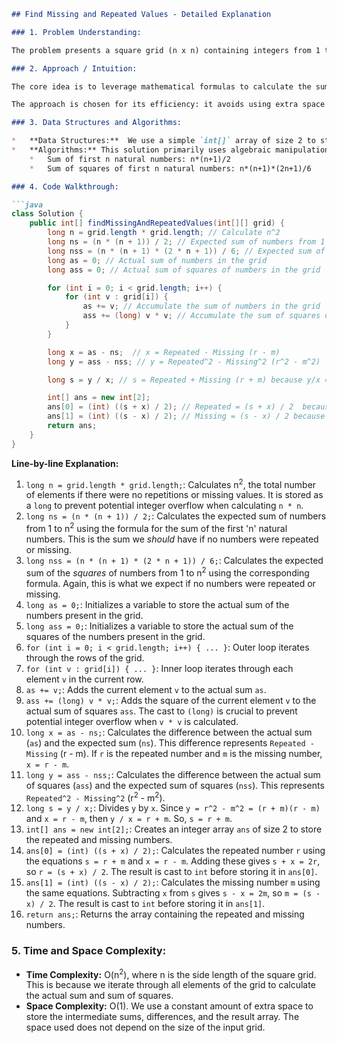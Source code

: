 ```markdown
## Find Missing and Repeated Values - Detailed Explanation

### 1. Problem Understanding:

The problem presents a square grid (n x n) containing integers from 1 to n<sup>2</sup>, with exactly one number repeated and one number missing. The task is to identify these two numbers: the repeated number and the missing number.  We need to return an array of length 2: `[repeated, missing]`.

### 2. Approach / Intuition:

The core idea is to leverage mathematical formulas to calculate the sum and sum of squares of numbers from 1 to n<sup>2</sup>.  We then iterate through the grid, calculating the actual sum and sum of squares of the numbers present.  The differences between the expected and actual sums/sums of squares allow us to formulate two equations with two unknowns (the repeated number 'r' and the missing number 'm').  Solving these equations reveals the repeated and missing values.

The approach is chosen for its efficiency: it avoids using extra space like a hash table or boolean array to track the presence of numbers. Instead, it utilizes mathematical properties to directly compute the desired values. This makes it a very space-efficient solution.

### 3. Data Structures and Algorithms:

*   **Data Structures:**  We use a simple `int[]` array of size 2 to store the result.
*   **Algorithms:** This solution primarily uses algebraic manipulation and iterative summation.  It leverages known mathematical formulas for the sum and sum of squares of the first 'n' natural numbers.  Specifically, these formulas are:
    *   Sum of first n natural numbers: n*(n+1)/2
    *   Sum of squares of first n natural numbers: n*(n+1)*(2n+1)/6

### 4. Code Walkthrough:

```java
class Solution {
    public int[] findMissingAndRepeatedValues(int[][] grid) {
        long n = grid.length * grid.length; // Calculate n^2
        long ns = (n * (n + 1)) / 2; // Expected sum of numbers from 1 to n^2
        long nss = (n * (n + 1) * (2 * n + 1)) / 6; // Expected sum of squares of numbers from 1 to n^2
        long as = 0; // Actual sum of numbers in the grid
        long ass = 0; // Actual sum of squares of numbers in the grid

        for (int i = 0; i < grid.length; i++) {
            for (int v : grid[i]) {
                as += v; // Accumulate the sum of numbers in the grid
                ass += (long) v * v; // Accumulate the sum of squares of numbers in the grid. Casting to long to avoid overflow
            }
        }

        long x = as - ns;  // x = Repeated - Missing (r - m)
        long y = ass - nss; // y = Repeated^2 - Missing^2 (r^2 - m^2)

        long s = y / x; // s = Repeated + Missing (r + m) because y/x = (r^2-m^2) / (r-m) = (r+m)(r-m) / (r-m) = r+m

        int[] ans = new int[2];
        ans[0] = (int) ((s + x) / 2); // Repeated = (s + x) / 2  because (r + m) + (r - m) = 2r => r = (s+x)/2
        ans[1] = (int) ((s - x) / 2); // Missing = (s - x) / 2 because (r + m) - (r - m) = 2m => m = (s-x)/2
        return ans;
    }
}
```

**Line-by-line Explanation:**

1.  `long n = grid.length * grid.length;`: Calculates n<sup>2</sup>, the total number of elements if there were no repetitions or missing values. It is stored as a `long` to prevent potential integer overflow when calculating `n * n`.
2.  `long ns = (n * (n + 1)) / 2;`: Calculates the expected sum of numbers from 1 to n<sup>2</sup> using the formula for the sum of the first 'n' natural numbers. This is the sum we *should* have if no numbers were repeated or missing.
3.  `long nss = (n * (n + 1) * (2 * n + 1)) / 6;`: Calculates the expected sum of the *squares* of numbers from 1 to n<sup>2</sup> using the corresponding formula. Again, this is what we expect if no numbers were repeated or missing.
4.  `long as = 0;`: Initializes a variable to store the actual sum of the numbers present in the grid.
5.  `long ass = 0;`: Initializes a variable to store the actual sum of the squares of the numbers present in the grid.
6.  `for (int i = 0; i < grid.length; i++) { ... }`:  Outer loop iterates through the rows of the grid.
7.  `for (int v : grid[i]) { ... }`: Inner loop iterates through each element `v` in the current row.
8.  `as += v;`: Adds the current element `v` to the actual sum `as`.
9.  `ass += (long) v * v;`:  Adds the square of the current element `v` to the actual sum of squares `ass`. The cast to `(long)` is crucial to prevent potential integer overflow when `v * v` is calculated.
10. `long x = as - ns;`: Calculates the difference between the actual sum (`as`) and the expected sum (`ns`). This difference represents `Repeated - Missing` (r - m).  If `r` is the repeated number and `m` is the missing number, `x = r - m`.
11. `long y = ass - nss;`: Calculates the difference between the actual sum of squares (`ass`) and the expected sum of squares (`nss`).  This represents `Repeated^2 - Missing^2` (r<sup>2</sup> - m<sup>2</sup>).
12. `long s = y / x;`:  Divides `y` by `x`.  Since `y = r^2 - m^2 = (r + m)(r - m)` and `x = r - m`, then `y / x = r + m`. So, `s = r + m`.
13. `int[] ans = new int[2];`: Creates an integer array `ans` of size 2 to store the repeated and missing numbers.
14. `ans[0] = (int) ((s + x) / 2);`: Calculates the repeated number `r` using the equations `s = r + m` and `x = r - m`. Adding these gives `s + x = 2r`, so `r = (s + x) / 2`. The result is cast to `int` before storing it in `ans[0]`.
15. `ans[1] = (int) ((s - x) / 2);`: Calculates the missing number `m` using the same equations. Subtracting `x` from `s` gives `s - x = 2m`, so `m = (s - x) / 2`. The result is cast to `int` before storing it in `ans[1]`.
16. `return ans;`: Returns the array containing the repeated and missing numbers.

### 5. Time and Space Complexity:

*   **Time Complexity:** O(n<sup>2</sup>), where n is the side length of the square grid. This is because we iterate through all elements of the grid to calculate the actual sum and sum of squares.
*   **Space Complexity:** O(1). We use a constant amount of extra space to store the intermediate sums, differences, and the result array. The space used does not depend on the size of the input grid.
```